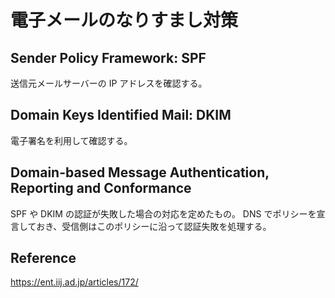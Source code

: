 # 電子メールのなりすまし対策

## Sender Policy Framework: SPF

送信元メールサーバーの IP アドレスを確認する。

## Domain Keys Identified Mail: DKIM

電子署名を利用して確認する。

## Domain-based Message Authentication, Reporting and Conformance

SPF や DKIM の認証が失敗した場合の対応を定めたもの。
DNS でポリシーを宣言しておき、受信側はこのポリシーに沿って認証失敗を処理する。

## Reference

https://ent.iij.ad.jp/articles/172/
